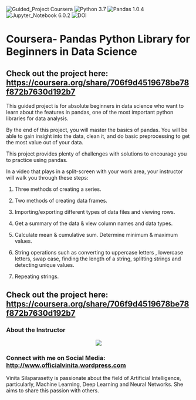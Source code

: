 ![Guided_Project Coursera](https://img.shields.io/badge/Guided_Project-Coursera-blue.svg?style=plastic) ![Python 3.7](https://img.shields.io/badge/Python-3.7-blue.svg?style=plastic) ![Pandas 1.0.4](https://img.shields.io/badge/Pandas-1.0.4-blue.svg?style=plastic) ![Jupyter_Notebook 6.0.2](https://img.shields.io/badge/Jupyter_Notebook-6.0.2-blue.svg?style=plastic) ![DOI](https://zenodo.org/badge/276206091.svg)


# Coursera- Pandas Python Library for Beginners in Data Science

## Check out the project here: https://coursera.org/share/706f9d4519678be78f872b7630d192b7

This guided project is for absolute beginners in data science who want to learn about the features in pandas, one of the most important python libraries for data analysis.

By the end of this project, you will master the basics of pandas. You will be able to gain insight into the data, clean it, and do basic preprocessing to get the most value out of your data.

This project provides plenty of challenges with solutions to encourage you to practice using pandas.

In a video that plays in a split-screen with your work area, your instructor will walk you through these steps:

1) Three methods of creating a series.

2) Two methods of creating data frames.

3) Importing/exporting different types of data files and viewing rows.

4) Get a summary of the data & view column names and data types.

5) Calculate mean & cumulative sum. Determine minimum & maximum values.

6) String operations such as converting to uppercase letters , lowercase letters, swap case, finding the length of a string, splitting strings and detecting unique values.

7) Repeating strings.

## Check out the project here: https://coursera.org/share/706f9d4519678be78f872b7630d192b7

### About the Instructor

<p align="center">
  <img width="" height="" src="https://scontent.fblr1-4.fna.fbcdn.net/v/t1.0-9/s960x960/105023518_2615103578751880_5389051389238009337_o.png?_nc_cat=108&_nc_sid=dd9801&_nc_ohc=lKFVQChMMRcAX_7Ml5O&_nc_ht=scontent.fblr1-4.fna&oh=319dc92107495526234bbb2e9741be4c&oe=5F453477">
</p>

### Connect with me on Social Media: http://www.officialvinita.wordpress.com

Vinita Silaparasetty is passionate about the field of Artificial Intelligence, particularly, Machine Learning, Deep Learning and Neural Networks. She aims to share this passion with others.

